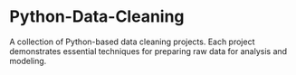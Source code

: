 # Python-Data-Cleaning
A collection of Python-based data cleaning projects. Each project demonstrates essential techniques for preparing raw data for analysis and modeling.
